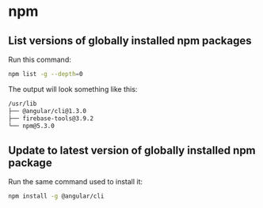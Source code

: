 # npm

## List versions of globally installed npm packages

Run this command:

```bash
npm list -g --depth=0
```

The output will look something like this:

```bash
/usr/lib
├── @angular/cli@1.3.0
├── firebase-tools@3.9.2
└── npm@5.3.0
```

## Update to latest version of globally installed npm package

Run the same command used to install it:

```bash
npm install -g @angular/cli
```
